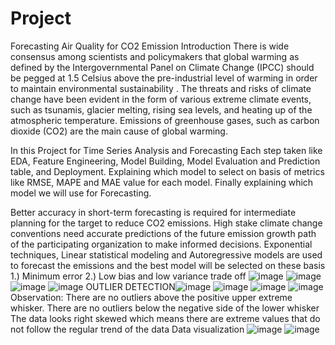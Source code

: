 # Project
Forecasting Air Quality for CO2 Emission
Introduction
There is wide consensus among scientists and policymakers that global warming as defined by the Intergovernmental Panel on Climate Change (IPCC) should be pegged at 1.5 Celsius above the pre-industrial level of warming in order to maintain environmental sustainability . The threats and risks of climate change have been evident in the form of various extreme climate events, such as tsunamis, glacier melting, rising sea levels, and heating up of the atmospheric temperature. Emissions of greenhouse gases, such as carbon dioxide (CO2) are the main cause of global warming.

In this Project for Time Series Analysis and Forecasting 
Each step taken like EDA, Feature Engineering, Model Building,  Model Evaluation and Prediction table, and Deployment. Explaining which model to select on basis of metrics like RMSE, MAPE and MAE value for each model. Finally explaining which model we will use for Forecasting.

Better accuracy in short-term forecasting is required for intermediate planning for the target to reduce CO2 emissions. High stake climate change conventions need accurate predictions of the future emission growth path of the participating organization to make informed decisions. Exponential techniques, Linear statistical modeling and Autoregressive models are used to forecast the emissions and the best model will be selected on these basis
1.) Minimum error 
2.) Low bias and low variance trade off
![image](https://user-images.githubusercontent.com/101926069/185865677-0b103beb-9428-49b8-965f-9c1700608dac.png)
![image](https://user-images.githubusercontent.com/101926069/185866026-c0ed5021-c01f-49a7-82e8-6df5d51cdc6c.png)
![image](https://user-images.githubusercontent.com/101926069/185866083-737be3d8-1918-4190-bb6d-694dc3516a23.png)
![image](https://user-images.githubusercontent.com/101926069/185866137-1640ce6c-fdc2-4b64-ad15-8af77b98cd18.png)
OUTLIER DETECTION![image](https://user-images.githubusercontent.com/101926069/185866311-cd531270-a43b-48ba-8877-b16559a38e17.png)
![image](https://user-images.githubusercontent.com/101926069/185869996-f8c5445a-2033-4f22-b72c-19a15e07e16d.png) ![image](https://user-images.githubusercontent.com/101926069/185870059-4bf7f339-c31f-4336-aa11-4c75b9643437.png)
![image](https://user-images.githubusercontent.com/101926069/185870119-12b50c77-d2ad-4007-8482-d0f481dfddf4.png)
Observation:
 There are no outliers above the positive upper extreme whisker.
 There are no outliers below the negative side of the lower whisker
 The data looks right skewed which means there are extreme values that do not follow the regular trend of the data
Data visualization
![image](https://user-images.githubusercontent.com/101926069/185870450-f883874d-9f3f-4bac-b747-a1c6b903efba.png)
![image](https://user-images.githubusercontent.com/101926069/185870542-0a122d4e-7385-471d-bd9e-3da7f760eb2f.png)




